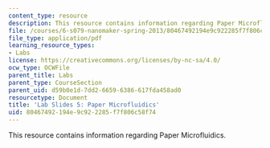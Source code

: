 ```yaml
---
content_type: resource
description: This resource contains information regarding Paper Microfluidics.
file: /courses/6-s079-nanomaker-spring-2013/80467492194e9c922285f7f806c58f74_MIT6_S079S13_lab_slides05.pdf
file_type: application/pdf
learning_resource_types:
- Labs
license: https://creativecommons.org/licenses/by-nc-sa/4.0/
ocw_type: OCWFile
parent_title: Labs
parent_type: CourseSection
parent_uid: d59b0e1d-7dd2-6659-6386-617fda458ad0
resourcetype: Document
title: 'Lab Slides 5: Paper Microfluidics'
uid: 80467492-194e-9c92-2285-f7f806c58f74
---
```

This resource contains information regarding Paper Microfluidics.